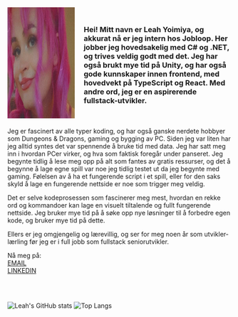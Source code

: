 

  <img src="picture/LeahFace.webp" width="30%" height="250px" style="margin-right: 20px;" align="left">
  <br clear="right">

<h3>Hei! Mitt navn er Leah Yoimiya, og akkurat nå er jeg intern hos Jobloop. Her jobber jeg hovedsakelig med C# og .NET, og trives veldig godt med det. Jeg har også brukt mye tid på Unity, og har også gode kunnskaper innen frontend, med hovedvekt på TypeScript og React. Med andre ord, jeg er en aspirerende fullstack-utvikler.</h3>

<br>
<br>
Jeg er fascinert av alle typer koding, og har også ganske nerdete hobbyer som Dungeons & Dragons, gaming og bygging av PC. Siden jeg var liten har jeg alltid syntes det var spennende å bruke tid med data. Jeg har satt meg inn i hvordan PCer virker, og hva som faktisk foregår under panseret. Jeg begynte tidlig å lese meg opp på alt som fantes av gratis ressurser, og det å begynne å lage egne spill var noe jeg tidlig testet ut da jeg begynte med gaming. Følelsen av å ha et fungerende script i et spill, eller for den saks skyld å lage en fungerende nettside er noe som trigger meg veldig.

Det er selve kodeprosessen som fascinerer meg mest, hvordan en rekke ord og kommandoer kan lage en visuelt tiltalende og fullt fungerende nettside. Jeg bruker mye tid på å søke opp nye løsninger til å forbedre egen kode, og bruker mye tid på dette.

Ellers er jeg omgjengelig og lærevillig, og ser for meg noen år som utvikler-lærling før jeg er i full jobb som fullstack seniorutvikler.

Nå meg på: <br>
[EMAIL](mailto:leah@jobloop.no?subject=[GitHub]%20Source%20Han%20Sans) <br>
[LINKEDIN](https://www.linkedin.com/in/leah-yoimiya-johansen-b1379b2a0/)
    
<br> 

<br>

  ![Leah's GitHub stats](https://github-readme-stats.vercel.app/api?username=LeahJKH&show_icons=true&theme=synthwave)
  ![Top Langs](https://github-readme-stats.vercel.app/api/top-langs/?username=LeahJKH&layout=compact&theme=synthwave&Langs_count=13)
